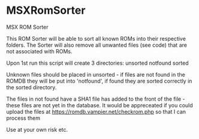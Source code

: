 # MSXRomSorter
MSX ROM Sorter

This ROM Sorter will be able to sort all known ROMs into their respective folders. The Sorter will also remove all unwanted files (see code) that are not associated with ROMs.

Upon 1st run this script will create 3 directories:
unsorted
notfound
sorted

Unknown files should be placed in unsorted - if files are not found in the ROMDB they will be put into 'notfound', if found they are sorted correctly in the sorted directory.

The files in not found have a SHA1 file has added to the front of the file - these files are not yet in the database. It would be appreceated if you could upload the files at https://romdb.vampier.net/checkrom.php so that I can process them

Use at your own risk etc. 
